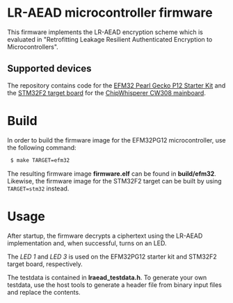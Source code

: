 # LR-AEAD microcontroller firmware

This firmware implements the LR-AEAD encryption scheme which is evaluated in "Retrofitting Leakage Resilient Authenticated Encryption to Microcontrollers".

## Supported devices

The repository contains code for the [EFM32 Pearl Gecko P12 Starter Kit](https://www.silabs.com/products/development-tools/mcu/32-bit/efm32-pearl-gecko-pg12-starter-kit)
and the [STM32F2 target board](https://wiki.newae.com/CW308T-STM32F) for the [ChipWhisperer CW308 mainboard](https://wiki.newae.com/CW308_UFO_Target).


# Build

In order to build the firmware image for the EFM32PG12 microcontroller, use the
following command:

```bash
 $ make TARGET=efm32
```

The resulting firmware image **firmware.elf** can be found in **build/efm32**.
Likewise, the firmware image for the STM32F2 target can be built by using
```TARGET=stm32``` instead.


# Usage

After startup, the firmware decrypts a ciphertext using the LR-AEAD
implementation and, when successful, turns on an LED.

The *LED 1* and *LED 3* is used on the EFM32PG12 starter kit and STM32F2 target
board, respectively.

The testdata is contained in **lraead_testdata.h**. To generate your own
testdata, use the host tools to generate a header file from binary input files
and replace the contents.
